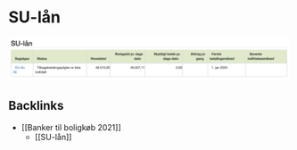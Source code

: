 # SU-lån

![](BearImages/8A61222D-E9B1-4006-AF3B-01934CED938D-96740-000002E95A500D77/A5C1D2B1-06B0-47B1-8692-9E23A94729DD.png)

## Backlinks
* [[Banker til boligkøb 2021]]
	* [[SU-lån]]

<!-- {BearID:A1C9CF5E-B8D2-49EE-908C-CEE7AA0913C8-96740-000002E9562C6A3D} -->
